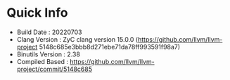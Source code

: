 # Quick Info
* Build Date : 20220703
* Clang Version : ZyC clang version 15.0.0 (https://github.com/llvm/llvm-project 5148c685e3bbb8d271ebe71da78ff993591f98a7)
* Binutils Version : 2.38
* Compiled Based : https://github.com/llvm/llvm-project/commit/5148c685


